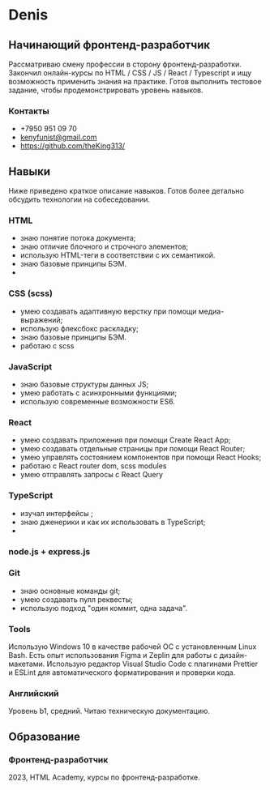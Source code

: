 # Denis
## Начинающий фронтенд-разработчик

Рассматриваю смену профессии в сторону фронтенд-разработки. 
Закончил онлайн-курсы по HTML / CSS / JS / React / Typescript и ищу возможность применить знания на практике.
Готов выполнить тестовое задание, чтобы продемонстрировать уровень навыков.

### Контакты
- +7950 951 09 70
- kenyfunist@gmail.com
- https://github.com/theKing313/
  
## Навыки
Ниже приведено краткое описание навыков. Готов более детально обсудить технологии на собеседовании.

### HTML
- знаю понятие потока документа;
- знаю отличие блочного и строчного элементов;
- использую HTML-теги в соответствии с их семантикой.
- знаю базовые принципы БЭМ.
- 
### CSS (scss)
- умею создавать адаптивную верстку при помощи медиа-выражений;
- использую флексбокс раскладку;
- знаю базовые принципы БЭМ.
- работаю с scss 

### JavaScript 
- знаю базовые структуры данных JS;
- умею работать с асинхронными функциями;
- использую современные возможности ES6.

### React
- умею создавать приложения при помощи Create React App;
- умею создавать отдельные страницы при помощи React Router;
- умею управлять состоянием компонентов при помощи React Hooks;
- работаю с React router dom, scss modules
- умею отправлять запросы с React Query

### TypeScript
- изучал интерфейсы ;
- знаю дженерики и как их использовать в TypeScript;
- 
### node.js + express.js

### Git
- знаю основные команды git;
- умею создавать пулл реквесты;
- использую подход "один коммит, одна задача".

### Tools
Использую Windows 10 в качестве рабочей ОС с установленным Linux Bash. Есть опыт использования Figma и Zeplin для работы с дизайн-макетами. Использую редактор Visual Studio Code с плагинами Prettier и ESLint для автоматического форматирования и проверки кода.

### Английский
Уровень b1, средний. Читаю техническую документацию.

## Образование

### Фронтенд-разработчик
2023, HTML Academy, курсы по фронтенд-разработке.


